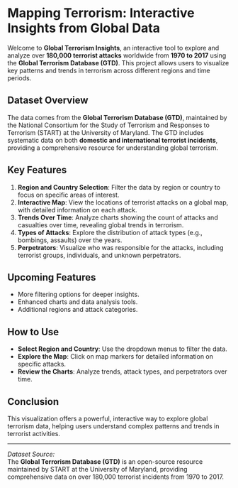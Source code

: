 # Mapping Terrorism: Interactive Insights from Global Data

Welcome to **Global Terrorism Insights**, an interactive tool to explore and analyze over **180,000 terrorist attacks** worldwide from **1970 to 2017** using the **Global Terrorism Database (GTD)**. This project allows users to visualize key patterns and trends in terrorism across different regions and time periods.

## Dataset Overview

The data comes from the **Global Terrorism Database (GTD)**, maintained by the National Consortium for the Study of Terrorism and Responses to Terrorism (START) at the University of Maryland. The GTD includes systematic data on both **domestic and international terrorist incidents**, providing a comprehensive resource for understanding global terrorism.

## Key Features

1. **Region and Country Selection**: Filter the data by region or country to focus on specific areas of interest.
2. **Interactive Map**: View the locations of terrorist attacks on a global map, with detailed information on each attack.
3. **Trends Over Time**: Analyze charts showing the count of attacks and casualties over time, revealing global trends in terrorism.
4. **Types of Attacks**: Explore the distribution of attack types (e.g., bombings, assaults) over the years.
5. **Perpetrators**: Visualize who was responsible for the attacks, including terrorist groups, individuals, and unknown perpetrators.

## Upcoming Features

- More filtering options for deeper insights.
- Enhanced charts and data analysis tools.
- Additional regions and attack categories.

## How to Use

- **Select Region and Country**: Use the dropdown menus to filter the data.
- **Explore the Map**: Click on map markers for detailed information on specific attacks.
- **Review the Charts**: Analyze trends, attack types, and perpetrators over time.

## Conclusion

This visualization offers a powerful, interactive way to explore global terrorism data, helping users understand complex patterns and trends in terrorist activities.

---

*Dataset Source:*  
The **Global Terrorism Database (GTD)** is an open-source resource maintained by START at the University of Maryland, providing comprehensive data on over 180,000 terrorist incidents from 1970 to 2017.
